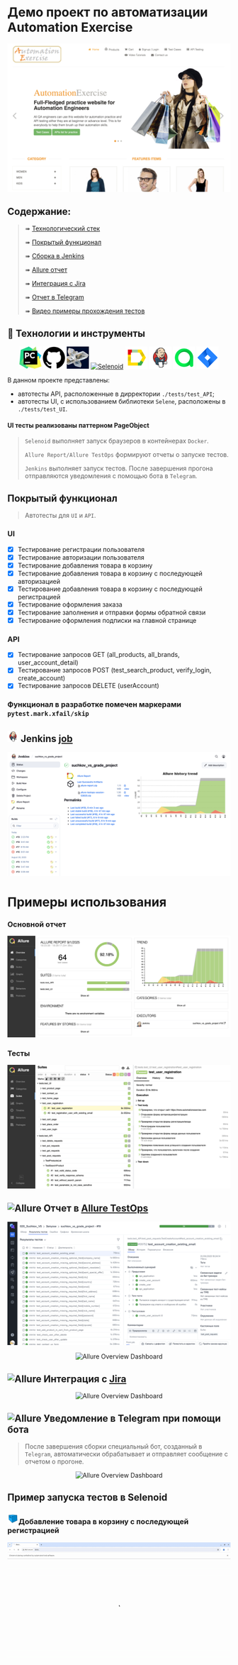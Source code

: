 # Демо проект по автоматизации Automation Exercise
<p align="center">
<img title="Allure Overview Dashboard" src="resources/readme/home_page.png">
</p>

##  Содержание:

> ➠ [Технологический стек](#classical_building-технологический-стек)
>
> ➠ [Покрытый функционал](#earth_africa-покрытый-функционал)
>
> ➠ [Сборка в Jenkins](#earth_africa-Jenkins-job)
>
> ➠ [Allure отчет](#earth_africa-Allure-отчет)
> 
> ➠ [Интеграция с Jira](#earth_africa-Allure-отчет)
>
> ➠ [Отчет в Telegram](#earth_africa-Уведомление-в-Telegram-при-помощи-бота)
>
> ➠ [Видео примеры прохождения тестов](#earth_africa-Примеры-видео-о-прохождении-тестов)

  
## 🧰 Технологии и инструменты

<p align="center">
<a href="https://www.jetbrains.com/pycharm/"><img src="resources/readme/icons/pycharm-icon.svg" width="50" height="50"  alt="IDEA"/></a>
<a href="https://github.com/"><img src="resources/readme/icons/github-icon.svg" width="50" height="50"  alt="Github"/></a>
<a href="https://github.com/yashaka/selene"><img src="resources/readme/icons/selene.png" width="50" height="50"  alt="Selene"/></a>
<a href="https://aerokube.com/selenoid/"><img src="images/logo/Selenoid.svg" width="50" height="50"  alt="Selenoid"/></a>
<a href="https://github.com/allure-framework/allure2"><img src="resources/readme/icons/Allure.svg" width="50" height="50"  alt="Allure"/></a>
<a href="https://www.jenkins.io/"><img src="resources/readme/icons/Jenkins.svg" width="50" height="50"  alt="Jenkins"/></a>
<a href="https://qameta.io/"><img src="resources/readme/icons/Allure_TO.svg" width="50" height="50"  alt="Allure TestOps"/></a>  
<a href="https://www.atlassian.com/ru/software/jira/"><img src="resources/readme/icons/Jira.svg" width="50" height="50"  alt="Jira"/></a>  
</p>
В данном проекте представлены:  

- автотесты API, расположенные в дирректории <code>./tests/test_API</code>;
- автотесты UI, с использованием библиотеки <code>Selene</code>, расположены в  <code>./tests/test_UI</code>.

#### UI тесты реализованы паттерном PageObject
>
> <code>Selenoid</code> выполняет запуск браузеров в контейнерах <code>Docker</code>.
>
> <code>Allure Report/Allure TestOps</code> формируют отчеты о запуске тестов.
>
> <code>Jenkins</code> выполняет запуск тестов.
> После завершения прогона отправляются уведомления с помощью бота в <code>Telegram</code>.

## Покрытый функционал

> Автотесты для <code>UI</code> и <code>API</code>.
### UI
- [x] Тестирование регистрации пользователя
- [x] Тестирование авторизации пользователя
- [x] Тестирование добавления товара в корзину
- [x] Тестирование добавления товара в корзину с последующей авторизацией
- [x] Тестирование добавления товара в корзину с последующей регистрацией
- [x] Тестирование оформления заказа
- [x] Тестирование заполнения и отправки формы обратной связи
- [x] Тестирование оформления подписки на главной странице 

### API
- [x] Тестирование запросов GET (all_products, all_brands, user_account_detail)
- [x] Тестирование запросов POST (test_search_product, verify_login, create_account)
- [x] Тестирование запросов DELETE (userAccount)

### Функционал в разработке помечен маркерами <code>pytest.mark.xfail/skip</code>

## <img src="resources/readme/icons/Jenkins.svg" width="25" height="25"  alt="Jenkins"/></a> Jenkins <a target="_blank" href="https://jenkins.autotests.cloud/job/Johnnie_Walker_UI_tests/"> job </a>
<p align="center">
<a href="https://jenkins.autotests.cloud/job/suchkov_vs_grade_project/"><img src="resources/readme/jenkins_job.png" alt="Jenkins"/></a>
</p>

# Примеры использования

###  Основной отчет
<p align="center">
<img title="Allure Overview Dashboard" src="resources/readme/allure-report.png">
</p>


### Тесты 
<p align="center">
<img title="Allure Tests" src="resources/readme/tests.png">
</p>

## <img src="images/logo/Allure_TO.svg" width="25" height="25"  alt="Allure"/></a> Отчет в <a target="_blank" href="https://allure.autotests.cloud/launch/15301">Allure TestOps</a>
<p align="center">
<img title="Allure Overview Dashboard" src="resources/readme/test_ops.png">
</p>
<p align="center">
<img title="Allure Overview Dashboard" src="images/screens/AllureTestOps2.PNG">
</p>

## <img src="images/logo/Jira.svg" width="25" height="25"  alt="Allure"/></a> Интеграция с <a target="_blank" href="https://jira.autotests.cloud/browse/AUTO-1303">Jira</a>
<p align="center">
<img title="Allure Overview Dashboard" src="images/screens/JiraTicket.PNG">
</p>

## <img src="images/logo/Telegram.svg" width="25" height="25"  alt="Allure"/></a> Уведомление в Telegram при помощи бота
> После завершения сборки специальный бот, созданный в <code>Telegram</code>, автоматически обрабатывает и отправляет сообщение с отчетом о прогоне.

<p align="center">
<img title="Allure Overview Dashboard" src="images/screens/bot.PNG" >
</p>

## Пример запуска тестов в Selenoid
### <img src="resources/readme/icons/Selenoid.svg" width="25" height="25" alt="Jenkins"/>Добавление товара в корзину с последующей регистрацией
<p align="center">
<img title="Local launch example" src="resources/readme/gif/ui_autotest.gif">
</p>